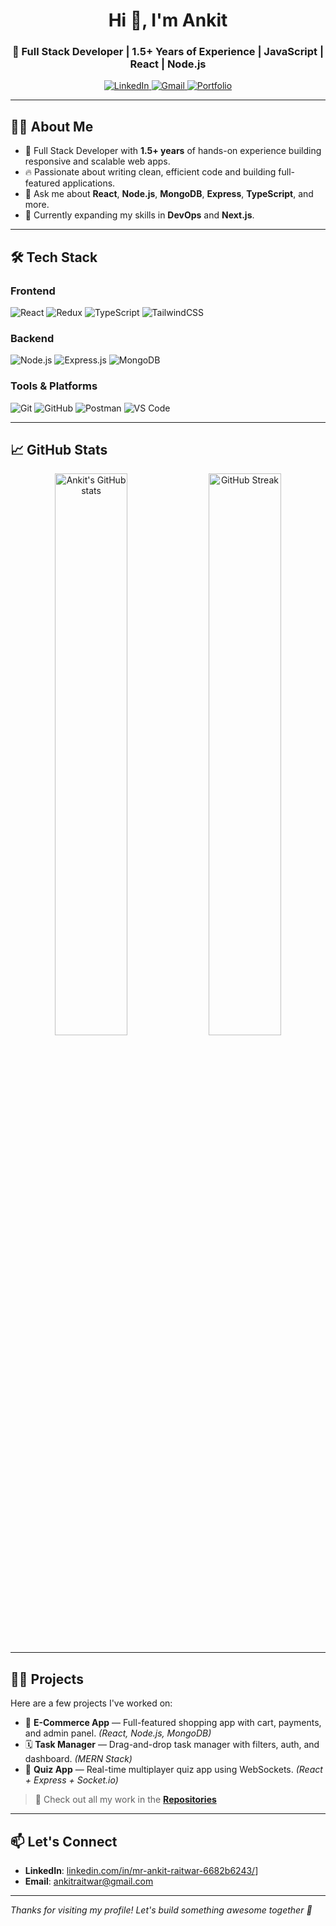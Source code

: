 <!-- Profile Header -->
<h1 align="center">Hi 👋, I'm Ankit</h1>
<h3 align="center">🚀 Full Stack Developer | 1.5+ Years of Experience | JavaScript | React | Node.js</h3>

<p align="center">
  <a href="https://linkedin.com/in/your-linkedin" target="_blank">
    <img src="https://img.shields.io/badge/LinkedIn-blue?logo=linkedin&style=for-the-badge" alt="LinkedIn">
  </a>
  <a href="mailto:your.email@example.com" target="_blank">
    <img src="https://img.shields.io/badge/Gmail-red?logo=gmail&style=for-the-badge" alt="Gmail">
  </a>
  <a href="https://your-portfolio.com" target="_blank">
    <img src="https://img.shields.io/badge/Portfolio-000?style=for-the-badge" alt="Portfolio">
  </a>
</p>

---

## 👨‍💻 About Me

- 💼 Full Stack Developer with **1.5+ years** of hands-on experience building responsive and scalable web apps.
- 🔥 Passionate about writing clean, efficient code and building full-featured applications.
- 💬 Ask me about **React**, **Node.js**, **MongoDB**, **Express**, **TypeScript**, and more.
- 🌱 Currently expanding my skills in **DevOps** and **Next.js**.

---

## 🛠️ Tech Stack

### Frontend
![React](https://img.shields.io/badge/React-20232A?style=flat&logo=react)
![Redux](https://img.shields.io/badge/Redux-593D88?style=flat&logo=redux)
![TypeScript](https://img.shields.io/badge/TypeScript-007ACC?style=flat&logo=typescript)
![TailwindCSS](https://img.shields.io/badge/TailwindCSS-38B2AC?style=flat&logo=tailwind-css)

### Backend
![Node.js](https://img.shields.io/badge/Node.js-339933?style=flat&logo=nodedotjs)
![Express.js](https://img.shields.io/badge/Express.js-000000?style=flat&logo=express)
![MongoDB](https://img.shields.io/badge/MongoDB-4EA94B?style=flat&logo=mongodb)

### Tools & Platforms
![Git](https://img.shields.io/badge/Git-F05032?style=flat&logo=git)
![GitHub](https://img.shields.io/badge/GitHub-181717?style=flat&logo=github)
![Postman](https://img.shields.io/badge/Postman-FF6C37?style=flat&logo=postman)
![VS Code](https://img.shields.io/badge/VS%20Code-007ACC?style=flat&logo=visual-studio-code)

---

## 📈 GitHub Stats

<p align="center">
  <img src="https://github-readme-stats.vercel.app/api?username=Ankit7Raitwar&show_icons=true&theme=radical" alt="Ankit's GitHub stats" width="48%"/>
  <img src="https://github-readme-streak-stats.herokuapp.com/?user=Ankit7Raitwar&theme=radical" alt="GitHub Streak" width="48%"/>
</p>

---

## 🧑‍💻 Projects

Here are a few projects I've worked on:

- 🛒 **E-Commerce App** — Full-featured shopping app with cart, payments, and admin panel. *(React, Node.js, MongoDB)*
- 🗓️ **Task Manager** — Drag-and-drop task manager with filters, auth, and dashboard. *(MERN Stack)*
- 🧠 **Quiz App** — Real-time multiplayer quiz app using WebSockets. *(React + Express + Socket.io)*

> 🚀 Check out all my work in the [**Repositories**](https://github.com/your-github-username?tab=repositories)

---

## 📫 Let's Connect

- **LinkedIn**: [linkedin.com/in/mr-ankit-raitwar-6682b6243/](https://www.linkedin.com/in/mr-ankit-raitwar-6682b6243/)]
- **Email**: ankitraitwar@gmail.com

---

*Thanks for visiting my profile! Let's build something awesome together 🚀*
